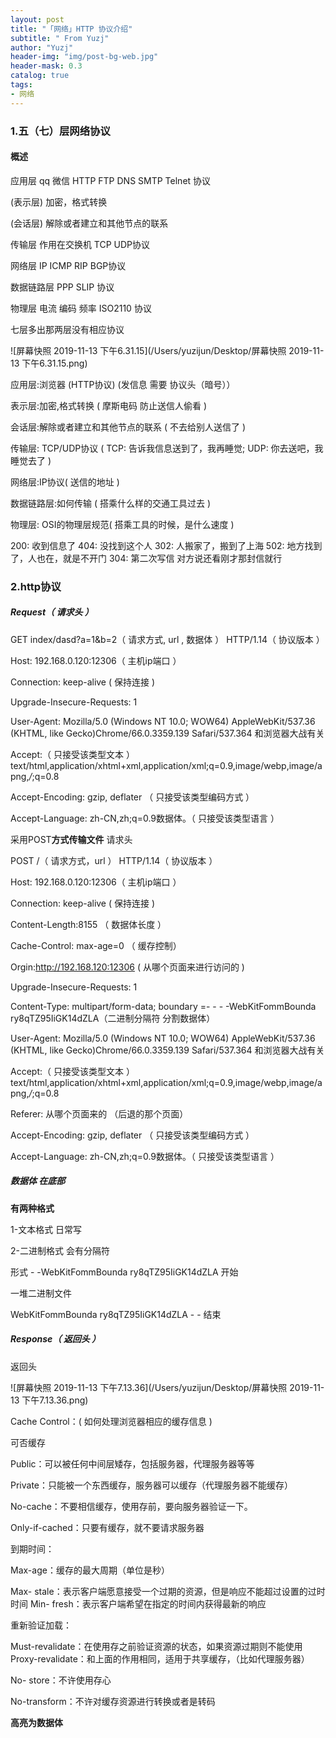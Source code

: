 ```yaml
---
layout: post
title: "「网络」HTTP 协议介绍"
subtitle: " From Yuzj"
author: "Yuzj"
header-img: "img/post-bg-web.jpg"
header-mask: 0.3
catalog: true
tags:
- 网络
---
```


### 1.五（七）层网络协议

#### 概述

应用层 qq 微信 HTTP FTP DNS SMTP Telnet 协议

(表示层) 加密，格式转换

(会话层) 解除或者建立和其他节点的联系

传输层 作用在交换机 TCP UDP协议

网络层 IP ICMP RIP BGP协议

数据链路层 PPP SLIP 协议

物理层 电流 编码 频率 ISO2110 协议

七层多出那两层没有相应协议

![屏幕快照 2019-11-13 下午6.31.15](/Users/yuzijun/Desktop/屏幕快照 2019-11-13 下午6.31.15.png)

应用层:浏览器 (HTTP协议)  (发信息 需要 协议头（暗号））

表示层:加密,格式转换 ( 摩斯电码 防止送信人偷看 )

会话层:解除或者建立和其他节点的联系 ( 不去给别人送信了 )

传输层: TCP/UDP协议 ( TCP: 告诉我信息送到了，我再睡觉; UDP: 你去送吧，我睡觉去了 )

网络层:IP协议( 送信的地址 )

数据链路层:如何传输 ( 搭乘什么样的交通工具过去 )

物理层: OSI的物理层规范( 搭乘工具的时候，是什么速度 )

200: 收到信息了
404: 没找到这个人
302: 人搬家了，搬到了上海
502: 地方找到了，人也在，就是不开门
304: 第二次写信 对方说还看刚才那封信就行

### 2.http协议

##### Request（ 请求头 ）

GET index/dasd?a=1&b=2（ 请求方式, url , 数据体 ） HTTP/1.14（ 协议版本 ）

Host: 192.168.0.120:12306（ 主机ip端口 ）

Connection: keep-alive ( 保持连接 )

Upgrade-Insecure-Requests: 1 

User-Agent: Mozilla/5.0 (Windows NT 10.0; WOW64) AppleWebKit/537.36 (KHTML, like Gecko)Chrome/66.0.3359.139 Safari/537.364 和浏览器大战有关

Accept:（ 只接受该类型文本 ）
text/html,application/xhtml+xml,application/xml;q=0.9,image/webp,image/apng,*/*;q=0.8

Accept-Encoding: gzip, deflater （ 只接受该类型编码方式 ）

Accept-Language: zh-CN,zh;q=0.9数据体。（ 只接受该类型语言 ）



采用POST**方式传输文件** 请求头



POST /（ 请求方式，url ） HTTP/1.14（ 协议版本 ）

Host: 192.168.0.120:12306（ 主机ip端口 ）

Connection: keep-alive ( 保持连接 )

Content-Length:8155 （ 数据体长度 ）

Cache-Control: max-age=0 （ 缓存控制）

Orgin:http://192.168.120:12306 ( 从哪个页面来进行访问的 )

Upgrade-Insecure-Requests: 1

Content-Type: multipart/form-data; boundary =- - - -WebKitFommBounda ry8qTZ95IiGK14dZLA（二进制分隔符 分割数据体）

User-Agent: Mozilla/5.0 (Windows NT 10.0; WOW64) AppleWebKit/537.36 (KHTML, like Gecko)Chrome/66.0.3359.139 Safari/537.364 和浏览器大战有关

Accept:（ 只接受该类型文本 ）
text/html,application/xhtml+xml,application/xml;q=0.9,image/webp,image/apng,*/*;q=0.8

Referer: 从哪个页面来的 （后退的那个页面）

Accept-Encoding: gzip, deflater （ 只接受该类型编码方式 ）

Accept-Language: zh-CN,zh;q=0.9数据体。（ 只接受该类型语言 ）

##### 数据体 在底部

**有两种格式**

1-文本格式 日常写

2-二进制格式 会有分隔符

形式 - -WebKitFommBounda ry8qTZ95IiGK14dZLA 开始

一堆二进制文件

WebKitFommBounda ry8qTZ95IiGK14dZLA - -        结束

##### Response（ 返回头 ）

返回头

![屏幕快照 2019-11-13 下午7.13.36](/Users/yuzijun/Desktop/屏幕快照 2019-11-13 下午7.13.36.png)

Cache Control：( 如何处理浏览器相应的缓存信息 )

可否缓存

Public：可以被任何中间层矮存，包括服务器，代理服务器等等

Private：只能被一个东西缓存，服务器可以缓存（代理服务器不能缓存）

No-cache：不要相信缓存，使用存前，要向服务器验证一下。

Only-if-cached：只要有缓存，就不要请求服务器

到期时间：

Max-age：缓存的最大周期（单位是秒）

Max- stale：表示客户端愿意接受一个过期的资源，但是响应不能超过设置的过时时间 Min- fresh：表示客户端希望在指定的时间内获得最新的响应

重新验证加载：

Must-revalidate：在使用存之前验证资源的状态，如果资源过期则不能使用 Proxy-revalidate：和上面的作用相同，适用于共享缓存，（比如代理服务器）

No- store：不许使用存心

No-transform：不许对缓存资源进行转换或者是转码

**高亮为数据体**


